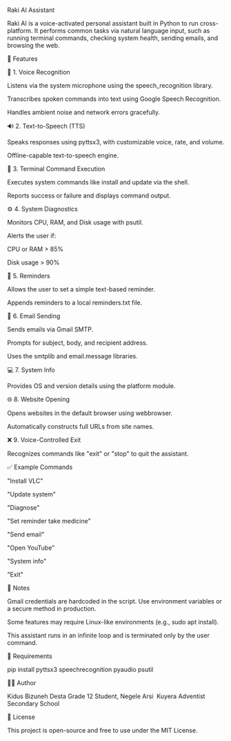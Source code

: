 Raki AI Assistant

Raki AI is a voice-activated personal assistant built in Python to run cross-platform. It performs common tasks via natural language input, such as running terminal commands, checking system health, sending emails, and browsing the web.

🚀 Features

🎤 1. Voice Recognition

Listens via the system microphone using the speech_recognition library.

Transcribes spoken commands into text using Google Speech Recognition.

Handles ambient noise and network errors gracefully.

🔊 2. Text-to-Speech (TTS)

Speaks responses using pyttsx3, with customizable voice, rate, and volume.

Offline-capable text-to-speech engine.

🧾 3. Terminal Command Execution

Executes system commands like install and update via the shell.

Reports success or failure and displays command output.

⚙️ 4. System Diagnostics

Monitors CPU, RAM, and Disk usage with psutil.

Alerts the user if:

CPU or RAM > 85%

Disk usage > 90%

📅 5. Reminders

Allows the user to set a simple text-based reminder.

Appends reminders to a local reminders.txt file.

📧 6. Email Sending

Sends emails via Gmail SMTP.

Prompts for subject, body, and recipient address.

Uses the smtplib and email.message libraries.

💻 7. System Info

Provides OS and version details using the platform module.

🌐 8. Website Opening

Opens websites in the default browser using webbrowser.

Automatically constructs full URLs from site names.

❌ 9. Voice-Controlled Exit

Recognizes commands like "exit" or "stop" to quit the assistant.

✅ Example Commands

"Install VLC"

"Update system"

"Diagnose"

"Set reminder take medicine"

"Send email"

"Open YouTube"

"System info"

"Exit"

📌 Notes

Gmail credentials are hardcoded in the script. Use environment variables or a secure method in production.

Some features may require Linux-like environments (e.g., sudo apt install).

This assistant runs in an infinite loop and is terminated only by the user command.

🔧 Requirements

pip install pyttsx3 speechrecognition pyaudio psutil

👨‍💻 Author

Kidus Bizuneh Desta Grade 12 Student, Negele Arsi  Kuyera Adventist Secondary School

📄 License

This project is open-source and free to use under the MIT License.
